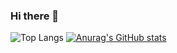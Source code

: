 ### Hi there 👋

<!--
**GULU-H/GULU-H** is a ✨ _special_ ✨ repository because its `README.md` (this file) appears on your GitHub profile.

Here are some ideas to get you started:

- 🔭 I’m currently working on ...
- 🌱 I’m currently learning ...
- 👯 I’m looking to collaborate on ...
- 🤔 I’m looking for help with ...
- 💬 Ask me about ...
- 📫 How to reach me: ...
- 😄 Pronouns: ...
- ⚡ Fun fact: ...


<img align="center" src="https://github-readme-stats.vercel.app/api/top-langs/?username=lihuibear4&theme=transparent&hide_border=true&layout=donut-vertical&langs_count=6" />
<br>


<p align="center">
<img src="https://capsule-render.vercel.app/api?type=waving&color=timeGradient&height=300&&section=header&text=Lihuibear&fontSize=90&fontAlign=50&fontAlignY=30&desc=see you tomorrow&descAlign=50&descSize=30&descAlignY=60&animation=twinkling" />
</p>
-->

![Top Langs](https://github-readme-stats.vercel.app/api/top-langs/?username=lihuibear4&layout=compact&theme=tokyonight)
[![Anurag's GitHub stats](https://github-readme-stats.vercel.app/api?username=lihuibear4)](https://github.com/anuraghazra/github-readme-stats)
<br>
<!--
<img src="https://komarev.com/ghpvc/?username=lihuibear4&abbreviated=true" />
-->
